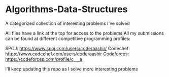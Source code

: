 # Algorithms-Data-Structures
A categorized collection of interesting problems I've solved

All files have a link at the top for access to the problems 
All my submissions can be found at different competitive programming profiles: 

SPOJ: https://www.spoj.com/users/coderaashir/
Codechef: https://www.codechef.com/users/coderaashir
Codeforces: https://codeforces.com/profile/c___a_

I'll keep updating this repo as I solve more interesting problems
